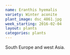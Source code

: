 ```yaml
---
name: Eranthis hyemalis
variety: Winter aconite
plant_image: dsc_4861.jpg
week_starting: 2016-02-04
layout: plants 
categories: plants 
---
```

South Europe and west Asia.